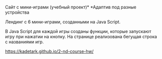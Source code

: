 Сайт с мини-играми (учебный проект)*
*Адаптив под разные устройства

Лендинг с 6 мини-играми, созданными на Java Script.

В Java Script для каждой игры созданы функции, которые запускают игру при нажатии на кнопку.
На странице реализована бегущая строка с названиями игр.

https://kadetark.github.io/2-nd-course-hw/
